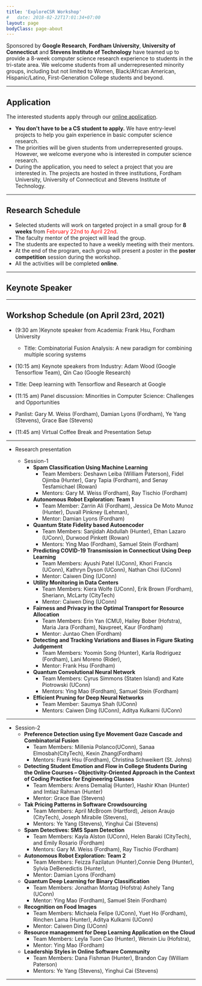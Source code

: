 ```yaml
---
title: 'ExploreCSR Workshop'
#   date: 2018-02-22T17:01:34+07:00
layout: page
bodyClass: page-about
---
```


Sponsored by **Google Research**, **Fordham University**,
**University of Connecticut** and **Stevens Institute of Technology**
have teamed up to provide a 8-week computer science research
experience to students in the tri-state area. We welcome
students from all underrepresented minority groups, including but not limited to Women, Black/African American, Hispanic/Latino, First-Generation College students and beyond.

----

## Application

The interested students apply through our [online application](https://docs.google.com/forms/d/e/1FAIpQLScivxcgj9GIloL09E1TAh5GoQ6RXgr2MLOMojjSphcBZMHnHQ/viewform?usp=sf_link).

 - **You don't have to be a CS student to apply.** We have entry-level projects to help you gain experience in basic computer science research.    
 - The priorities will be given students from underrepresented groups. However, we welcome everyone who is interested in computer science research.
 - During the application, you need to select a project that you are interested in. The projects are hosted in three institutions, Fordham University,
 University of Connecticut and Stevens Institute of Technology.

----

## Research Schedule

- Selected students will work on targeted project in a small group for **8 weeks** from
<span style="color:red">February 22nd to April 22nd</span>.
- The faculty mentor of the project will lead the group.
- The students are expected to have a weekly meeting with their mentors.
- At the end of the program, each group will present a poster in the **poster competition** session during the workshop.
- All the activities will be completed **online**.

----

## Keynote Speaker



----

## Workshop Schedule (on April 23rd, 2021)

- (9:30 am )Keynote speaker from Academia: Frank Hsu, Fordham University
  - Title: Combinatorial Fusion Analysis: A new paradigm for
combining multiple scoring systems

- (10:15 am) Keynote speakers from Industry: Adam Wood (Google Tensorflow Team), Qin Cao (Google Research)
- Title: Deep learning with Tensorflow and Research at Google

- (11:15 am) Panel discussion: Minorities in Computer Science: Challenges and Opportunities
 - Panlist: Gary M. Weiss (Fordham), Damian Lyons (Fordham), Ye Yang (Stevens), Grace Bae (Stevens)

 - (11:45 am) Virtual Coffee Break and Presentation Setup

---

- Research presentation

  - Session-1
    - **Spam Classification Using Machine Learning**
      - Team Members: Deshawn Leiba (William Paterson), Fidel Ojimba (Hunter), Gary
Tapia (Fordham), and Senay Tesfamichael (Rowan)
      - Mentors: Gary M. Weiss (Fordham), Ray Tischio (Fordham)
    - **Autonomous Robot Exploration: Team 1**
      - Team Member: Zarrin Ali (Fordham), Jessica De Moto Munoz (Hunter), Duvall Pinkney (Lehman),
      - Mentor: Damian Lyons (Fordham)
    - **Quantum State Fidelity based Autoencoder**
      - Team Members: Sanjidah Abdullah (Hunter), Ethan Lazaro (UConn), Durwood Pinkett (Rowan)
      - Mentors: Ying Mao (Fordham), Samuel Stein (Fordham)
    - **Predicting COVID-19 Transmission in Connecticut Using Deep Learning**
      - Team Members: Ayushi Patel (UConn), Khori Francis (UConn), Kathryn Dyson (UConn), Nathan Choi (UConn)
      - Mentor: Caiwen Ding (UConn)
    - **Utility Monitoring in Data Centers**
      - Team Members: Kiera Wolfe (UConn), Erik Brown (Fordham), Sheriann, McLarty (CityTech)
      - Mentor: Caiwen Ding (UConn)
    - **Fairness and Privacy in the Optimal Transport for Resource Allocation**
      - Team Members: Erin Yan (CMU), Hailey Bober (Hofstra), Maria Jara (Fordham), Navpreet, Kaur (Fordham)
      - Mentor: Juntao Chen (Fordham)
    - **Detecting and Tracking Variations and Biases in Figure Skating Judgement**
      - Team Members: Yoomin Song (Hunter), Karla Rodriguez (Fordham), Lani Moreno (Rider),
      - Mentor: Frank Hsu (Fordham)
    - **Quantum Convolutional Neural Network**
      - Team Members: Cyrus Simmons (Staten Island) and Kate Piotrowski (UConn)
      - Mentors: Ying Mao (Fordham), Samuel Stein (Fordham)
    - **Efficient Pruning for Deep Neural Networks**
      - Team Member: Saumya Shah (UConn)
      - Mentors: Caiwen Ding (UConn), Aditya Kulkarni (UConn)
---
  - Session-2
    - **Preference Detection using Eye Movement Gaze Cascade and Combinatorial Fusion**
      - Team Members: Millenia Polanco(UConn), Sanaa Elmosbah(CityTech), Kexin Zhang(Fordham)
      - Mentors: Frank Hsu (Fordham), Christina Schweikert (St. Johns)
    - **Detecting Student Emotion and Flow in College Students During the Online Courses – Objectivity-Oriented Approach in the Context of Coding Practice for Engineering Classes**
      - Team Members: Arens Demaliaj (Hunter), Hashir Khan (Hunter) and Imtiaz Rahman (Hunter)
      - Mentor: Grace Bae (Stevens)
    - **Tak Pricing Patterns in Software Crowdsourcing**
      - Team Members: April McBroom (Hartford), Jeison Araujo (CityTech), Joseph Mirabile (Stevens),
      - Mentors: Ye Yang (Stevens), Yinghui Cai (Stevens)
    - **Spam Detectives: SMS Spam Detection**
      - Team Members: Kayla Alston (UConn), Helen Baraki (CityTech), and Emily Rosario (Fordham)
      - Mentors: Gary M. Weiss (Fordham), Ray Tischio (Fordham)
    - **Autonomous Robot Exploration: Team 2**
      - Team Members: Feizza Fazilatun (Hunter),Connie Deng (Hunter), Sylvia DeBenedictis (Hunter),
      - Mentor: Damian Lyons (Fordham)
    - **Quantum Deep Learning for Binary Classification**
      - Team Members: Jonathan Montag (Hofstra) Ashely Tang (UConn)
      - Mentor: Ying Mao (Fordham), Samuel Stein (Fordham)
    - **Recognition on Food Images**
      - Team Members: Michaela Felipe (UConn), Yuet Ho (Fordham), Rinchen Lama (Hunter), Aditya Kulkarni (UConn)
      - Mentor: Caiwen Ding (UConn)
    - **Resource management for Deep Learning Application on the Cloud**
      - Team Members: Leyla Tuon Cao (Hunter), Wenxin Liu (Hofstra),
      - Mentor: Ying Mao (Fordham)
    - **Leadership Styles in Online Software Community**
      - Team Members: Dana Fishman (Hunter), Brandon Cay (William Paterson)
      - Mentors: Ye Yang (Stevens), Yinghui Cai (Stevens)

----
